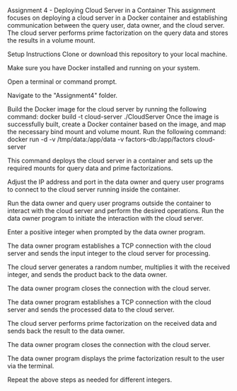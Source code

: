 Assignment 4 - Deploying Cloud Server in a Container
This assignment focuses on deploying a cloud server in a Docker container and establishing communication between the query user, data owner, and the cloud server. The cloud server performs prime factorization on the query data and stores the results in a volume mount.

Setup Instructions
Clone or download this repository to your local machine.

Make sure you have Docker installed and running on your system.

Open a terminal or command prompt.

Navigate to the "Assignment4" folder.

Build the Docker image for the cloud server by running the following command:
docker build -t cloud-server ./CloudServer
Once the image is successfully built, create a Docker container based on the image, and map the necessary bind mount and volume mount. Run the following command: docker run -d -v /tmp/data:/app/data -v factors-db:/app/factors cloud-server

This command deploys the cloud server in a container and sets up the required mounts for query data and prime factorizations.

Adjust the IP address and port in the data owner and query user programs to connect to the cloud server running inside the container.

Run the data owner and query user programs outside the container to interact with the cloud server and perform the desired operations.
Run the data owner program to initiate the interaction with the cloud server.

Enter a positive integer when prompted by the data owner program.

The data owner program establishes a TCP connection with the cloud server and sends the input integer to the cloud server for processing.

The cloud server generates a random number, multiplies it with the received integer, and sends the product back to the data owner.

The data owner program closes the connection with the cloud server.

The data owner program establishes a TCP connection with the cloud server and sends the processed data to the cloud server.

The cloud server performs prime factorization on the received data and sends back the result to the data owner.

The data owner program closes the connection with the cloud server.

The data owner program displays the prime factorization result to the user via the terminal.

Repeat the above steps as needed for different integers.
